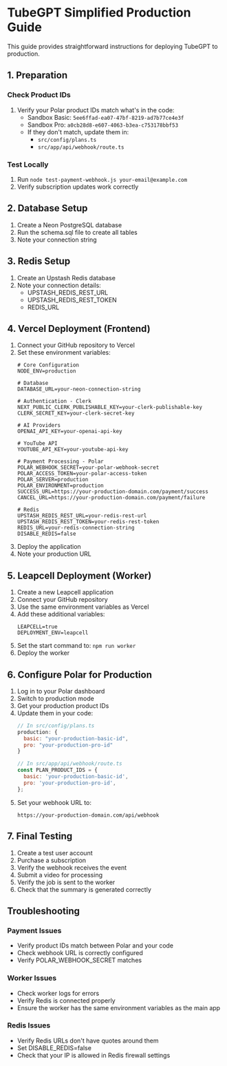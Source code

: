 # TubeGPT Simplified Production Guide

This guide provides straightforward instructions for deploying TubeGPT to production.

## 1. Preparation

### Check Product IDs
1. Verify your Polar product IDs match what's in the code:
   - Sandbox Basic: `5ee6ffad-ea07-47bf-8219-ad7b77ce4e3f`
   - Sandbox Pro: `a0cb28d8-e607-4063-b3ea-c753178bbf53`
   - If they don't match, update them in:
     - `src/config/plans.ts`
     - `src/app/api/webhook/route.ts`

### Test Locally
1. Run `node test-payment-webhook.js your-email@example.com`
2. Verify subscription updates work correctly

## 2. Database Setup

1. Create a Neon PostgreSQL database
2. Run the schema.sql file to create all tables
3. Note your connection string

## 3. Redis Setup

1. Create an Upstash Redis database
2. Note your connection details:
   - UPSTASH_REDIS_REST_URL
   - UPSTASH_REDIS_REST_TOKEN
   - REDIS_URL

## 4. Vercel Deployment (Frontend)

1. Connect your GitHub repository to Vercel
2. Set these environment variables:
   ```
   # Core Configuration
   NODE_ENV=production
   
   # Database
   DATABASE_URL=your-neon-connection-string
   
   # Authentication - Clerk
   NEXT_PUBLIC_CLERK_PUBLISHABLE_KEY=your-clerk-publishable-key
   CLERK_SECRET_KEY=your-clerk-secret-key
   
   # AI Providers
   OPENAI_API_KEY=your-openai-api-key
   
   # YouTube API
   YOUTUBE_API_KEY=your-youtube-api-key
   
   # Payment Processing - Polar
   POLAR_WEBHOOK_SECRET=your-polar-webhook-secret
   POLAR_ACCESS_TOKEN=your-polar-access-token
   POLAR_SERVER=production
   POLAR_ENVIRONMENT=production
   SUCCESS_URL=https://your-production-domain.com/payment/success
   CANCEL_URL=https://your-production-domain.com/payment/failure
   
   # Redis
   UPSTASH_REDIS_REST_URL=your-redis-rest-url
   UPSTASH_REDIS_REST_TOKEN=your-redis-rest-token
   REDIS_URL=your-redis-connection-string
   DISABLE_REDIS=false
   ```
3. Deploy the application
4. Note your production URL

## 5. Leapcell Deployment (Worker)

1. Create a new Leapcell application
2. Connect your GitHub repository
3. Use the same environment variables as Vercel
4. Add these additional variables:
   ```
   LEAPCELL=true
   DEPLOYMENT_ENV=leapcell
   ```
5. Set the start command to: `npm run worker`
6. Deploy the worker

## 6. Configure Polar for Production

1. Log in to your Polar dashboard
2. Switch to production mode
3. Get your production product IDs
4. Update them in your code:
   ```javascript
   // In src/config/plans.ts
   production: {
     basic: "your-production-basic-id",
     pro: "your-production-pro-id"
   }
   
   // In src/app/api/webhook/route.ts
   const PLAN_PRODUCT_IDS = {
     basic: 'your-production-basic-id',
     pro: 'your-production-pro-id',
   };
   ```
5. Set your webhook URL to:
   ```
   https://your-production-domain.com/api/webhook
   ```

## 7. Final Testing

1. Create a test user account
2. Purchase a subscription
3. Verify the webhook receives the event
4. Submit a video for processing
5. Verify the job is sent to the worker
6. Check that the summary is generated correctly

## Troubleshooting

### Payment Issues
- Verify product IDs match between Polar and your code
- Check webhook URL is correctly configured
- Verify POLAR_WEBHOOK_SECRET matches

### Worker Issues
- Check worker logs for errors
- Verify Redis is connected properly
- Ensure the worker has the same environment variables as the main app

### Redis Issues
- Verify Redis URLs don't have quotes around them
- Set DISABLE_REDIS=false
- Check that your IP is allowed in Redis firewall settings 